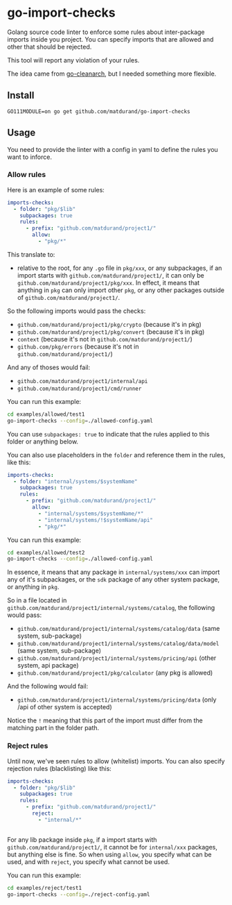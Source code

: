 # go-import-checks

Golang source code linter to enforce some rules about inter-package imports inside you project. You can specify imports that are allowed and other that should be rejected.

This tool will report any violation of your rules.

The idea came from [go-cleanarch](https://github.com/roblaszczak/go-cleanarch), but I needed something more flexible.


## Install

```
GO111MODULE=on go get github.com/matdurand/go-import-checks
```

## Usage

You need to provide the linter with a config in yaml to define the rules you want to inforce.

### Allow rules

Here is an example of some rules:
```yaml
imports-checks:
  - folder: "pkg/$lib"
    subpackages: true
    rules:
      - prefix: "github.com/matdurand/project1/"
        allow:
          - "pkg/*"
```

This translate to:
* relative to the root, for any `.go` file in `pkg/xxx`, or any subpackages, if an import starts with `github.com/matdurand/project1/`, it can only be `github.com/matdurand/project1/pkg/xxx`. In effect, it means that anything in `pkg` can only import other `pkg`, or any other packages outside of `github.com/matdurand/project1/`.

So the following imports would pass the checks:
* `github.com/matdurand/project1/pkg/crypto` (because it's in pkg)
* `github.com/matdurand/project1/pkg/convert` (because it's in pkg)
* `context` (because it's not in `github.com/matdurand/project1/`)
* `github.com/pkg/errors` (because it's not in `github.com/matdurand/project1/`)

And any of thoses would fail:
* `github.com/matdurand/project1/internal/api`
* `github.com/matdurand/project1/cmd/runner`

You can run this example:
```bash
cd examples/allowed/test1
go-import-checks --config=./allowed-config.yaml
```

You can use `subpackages: true` to indicate that the rules applied to this folder or anything below.

You can also use placeholders in the `folder` and reference them in the rules, like this:
```yaml
imports-checks:
  - folder: "internal/systems/$systemName"
    subpackages: true
    rules:
      - prefix: "github.com/matdurand/project1/"
        allow:
          - "internal/systems/$systemName/*"
          - "internal/systems/!$systemName/api"
          - "pkg/*"
```

You can run this example:
```bash
cd examples/allowed/test2
go-import-checks --config=./allowed-config.yaml
```

In essence, it means that any package in `internal/systems/xxx` can import any of it's subpackages, or the `sdk` package of any other system package, or anything in `pkg`.

So in a file located in `github.com/matdurand/project1/internal/systems/catalog`, the following would pass:
* `github.com/matdurand/project1/internal/systems/catalog/data` (same system, sub-package)
* `github.com/matdurand/project1/internal/systems/catalog/data/model` (same system, sub-package)
* `github.com/matdurand/project1/internal/systems/pricing/api` (other system, api package)
* `github.com/matdurand/project1/pkg/calculator` (any pkg is allowed)

And the following would fail:
* `github.com/matdurand/project1/internal/systems/pricing/data` (only /api of other system is accepted)

Notice the `!` meaning that this part of the import must differ from the matching part in the folder path.

### Reject rules

Until now, we've seen rules to allow (whitelist) imports. You can also specify rejection rules (blacklisting) like this:

```yaml
imports-checks:
  - folder: "pkg/$lib"
    subpackages: true
    rules:
      - prefix: "github.com/matdurand/project1/"
        reject:
          - "internal/*"
    
```
For any lib package inside `pkg`, if a import starts with `github.com/matdurand/project1/`, it cannot be for `internal/xxx` packages, but anything else is fine. So when using `allow`, you specify what can be used, and with `reject`, you specify what cannot be used.

You can run this example:
```bash
cd examples/reject/test1
go-import-checks --config=./reject-config.yaml
```